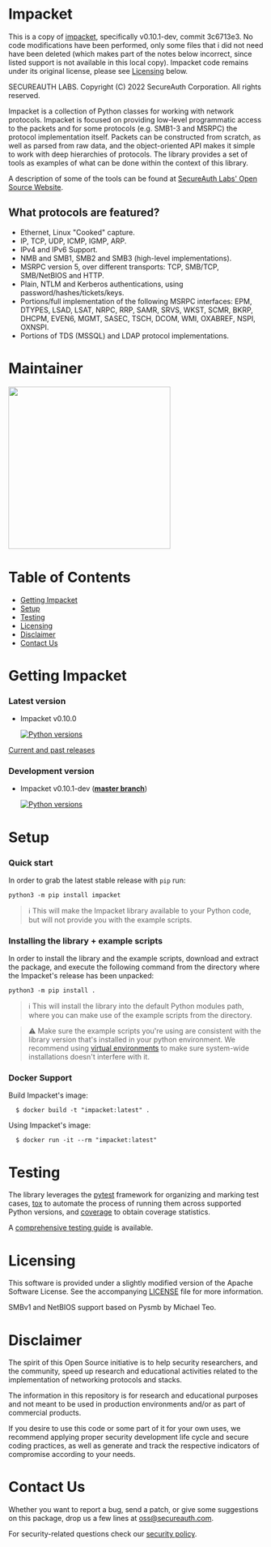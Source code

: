 Impacket
========

This is a copy of [impacket](https://github.com/SecureAuthCorp/impacket), specifically v0.10.1-dev, commit
3c6713e3. No code modifications have been performed, only some files that i did not need have been deleted
(which makes part of the notes below incorrect, since listed support is not available in this local copy).
Impacket code remains under its original license, please see [Licensing](#licensing) below.

SECUREAUTH LABS. Copyright (C) 2022 SecureAuth Corporation. All rights reserved.

Impacket is a collection of Python classes for working with network
protocols. Impacket is focused on providing low-level
programmatic access to the packets and for some protocols (e.g.
SMB1-3 and MSRPC) the protocol implementation itself.
Packets can be constructed from scratch, as well as parsed from 
raw data, and the object-oriented API makes it simple to work with 
deep hierarchies of protocols. The library provides a set of tools
as examples of what can be done within the context of this library.

A description of some of the tools can be found at
[SecureAuth Labs' Open Source Website](https://www.secureauth.com/labs/open-source-tools/impacket).


What protocols are featured?
----------------------------

 * Ethernet, Linux "Cooked" capture.
 * IP, TCP, UDP, ICMP, IGMP, ARP.
 * IPv4 and IPv6 Support.
 * NMB and SMB1, SMB2 and SMB3 (high-level implementations).
 * MSRPC version 5, over different transports: TCP, SMB/TCP, SMB/NetBIOS and HTTP.
 * Plain, NTLM and Kerberos authentications, using password/hashes/tickets/keys.
 * Portions/full implementation of the following MSRPC interfaces: EPM, DTYPES, LSAD, LSAT, NRPC, RRP, SAMR, SRVS, WKST, SCMR, BKRP, DHCPM, EVEN6, MGMT, SASEC, TSCH, DCOM, WMI, OXABREF, NSPI, OXNSPI.
 * Portions of TDS (MSSQL) and LDAP protocol implementations.
 
Maintainer
==========

[<img src="https://www.secureauth.com/wp-content/uploads/2020/10/SA_Logo_Blue_Hori-web.png" width="320"/>](https://www.secureauth.com/)


Table of Contents
=================

* [Getting Impacket](#getting-impacket)
* [Setup](#setup)
* [Testing](#testing)
* [Licensing](#licensing)
* [Disclaimer](#disclaimer)
* [Contact Us](#contact-us)

Getting Impacket
================

### Latest version

* Impacket v0.10.0

  [![Python versions](https://img.shields.io/pypi/pyversions/impacket.svg)](https://pypi.python.org/pypi/impacket/)

[Current and past releases](https://github.com/SecureAuthCorp/impacket/releases)

### Development version

* Impacket v0.10.1-dev (**[master branch](https://github.com/SecureAuthCorp/impacket/tree/master)**)

  [![Python versions](https://img.shields.io/badge/python-3.6%20|%203.7%20|%203.8%20|%203.9-blue.svg)](https://github.com/SecureAuthCorp/impacket/tree/master)


Setup
=====

### Quick start

In order to grab the latest stable release with `pip` run:

    python3 -m pip install impacket

> :information_source: This will make the Impacket library available to
your Python code, but will not provide you with the example scripts. 

### Installing the library + example scripts

In order to install the library and the example scripts, download and
extract the package, and execute the following command from the
directory where the Impacket's release has been unpacked:

    python3 -m pip install .

> :information_source: This will install the library into the default Python
modules path, where you can make use of the example scripts from the directory.

> :warning: Make sure the example scripts you're using are consistent with the
library version that's installed in your python environment.
We recommend using [virtual environments](https://docs.python.org/3/library/venv.html) to
make sure system-wide installations doesn't interfere with it.


### Docker Support

Build Impacket's image:

      $ docker build -t "impacket:latest" .

Using Impacket's image:

      $ docker run -it --rm "impacket:latest"

Testing
=======

The library leverages the [pytest](https://docs.pytest.org/) framework for organizing
and marking test cases, [tox](https://tox.readthedocs.io/) to automate the process of
running them across supported Python versions, and [coverage](https://coverage.readthedocs.io/)
to obtain coverage statistics.

A [comprehensive testing guide](TESTING.md) is available.


Licensing
=========

This software is provided under a slightly modified version of
the Apache Software License. See the accompanying [LICENSE](LICENSE) file for
more information.

SMBv1 and NetBIOS support based on Pysmb by Michael Teo.

Disclaimer
==========

The spirit of this Open Source initiative is to help security researchers,
and the community, speed up research and educational activities related to
the implementation of networking protocols and stacks.

The information in this repository is for research and educational purposes
and not meant to be used in production environments and/or as part
of commercial products.

If you desire to use this code or some part of it for your own uses, we
recommend applying proper security development life cycle and secure coding
practices, as well as generate and track the respective indicators of
compromise according to your needs.


Contact Us
==========

Whether you want to report a bug, send a patch, or give some suggestions
on this package, drop us a few lines at oss@secureauth.com.

For security-related questions check our [security policy](SECURITY.md).
